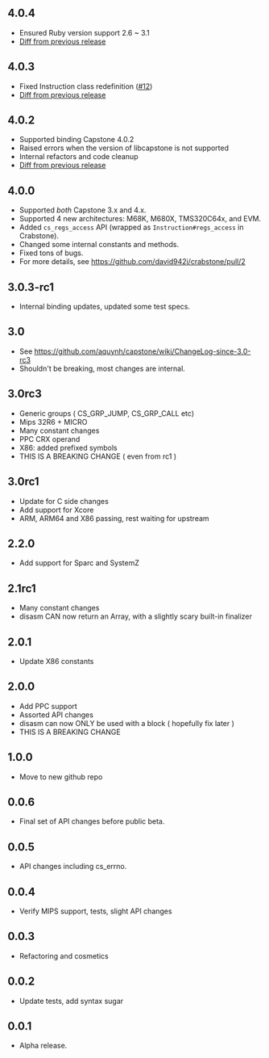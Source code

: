 ## 4.0.4
* Ensured Ruby version support 2.6 ~ 3.1
* [Diff from previous release](https://github.com/david942j/crabstone/compare/v4.0.3...v4.0.4)

## 4.0.3
* Fixed Instruction class redefinition ([#12](https://github.com/david942j/crabstone/pull/12))
* [Diff from previous release](https://github.com/david942j/crabstone/compare/v4.0.2...v4.0.3)

## 4.0.2
* Supported binding Capstone 4.0.2
* Raised errors when the version of libcapstone is not supported
* Internal refactors and code cleanup
* [Diff from previous release](https://github.com/david942j/crabstone/compare/4.0.0...v4.0.2)

## 4.0.0
* Supported *both* Capstone 3.x and 4.x.
* Supported 4 new architectures: M68K, M680X, TMS320C64x, and EVM.
* Added `cs_regs_access` API (wrapped as `Instruction#regs_access` in Crabstone).
* Changed some internal constants and methods.
* Fixed tons of bugs.
* For more details, see https://github.com/david942j/crabstone/pull/2

## 3.0.3-rc1
* Internal binding updates, updated some test specs.

## 3.0
* See https://github.com/aquynh/capstone/wiki/ChangeLog-since-3.0-rc3
* Shouldn't be breaking, most changes are internal.

## 3.0rc3
* Generic groups ( CS_GRP_JUMP, CS_GRP_CALL etc)
* Mips 32R6 + MICRO
* Many constant changes
* PPC CRX operand
* X86: added prefixed symbols
* THIS IS A BREAKING CHANGE ( even from rc1 )

## 3.0rc1
* Update for C side changes
* Add support for Xcore
* ARM, ARM64 and X86 passing, rest waiting for upstream

## 2.2.0
* Add support for Sparc and SystemZ

## 2.1rc1
* Many constant changes
* disasm CAN now return an Array, with a slightly scary built-in finalizer

## 2.0.1
* Update X86 constants

## 2.0.0
* Add PPC support
* Assorted API changes
* disasm can now ONLY be used with a block ( hopefully fix later )
* THIS IS A BREAKING CHANGE

## 1.0.0
* Move to new github repo

## 0.0.6
* Final set of API changes before public beta.

## 0.0.5
* API changes including cs_errno.

## 0.0.4
* Verify MIPS support, tests, slight API changes

## 0.0.3
* Refactoring and cosmetics

## 0.0.2
* Update tests, add syntax sugar

## 0.0.1
* Alpha release.
